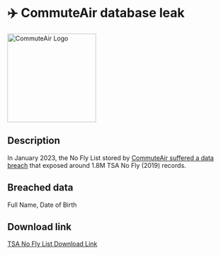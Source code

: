 # ✈️ CommuteAir database leak

<img src="https://i.imgur.com/vD1jemx.png" alt="CommuteAir Logo" width="200" height="200">

## Description

In January 2023, the No Fly List stored by <a href="https://maia.crimew.gay/posts/how-to-hack-an-airline/" target="_blank" rel="noopener">CommuteAir suffered a data breach</a> that exposed around 1.8M TSA No Fly (2019) records.

## Breached data

Full Name, Date of Birth

## Download link

[TSA No Fly List Download Link](https://buzzheavier.com/wwlw7unou49m)
